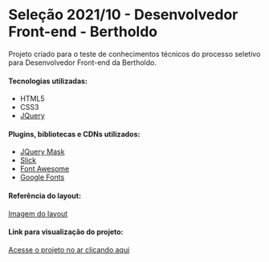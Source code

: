 # Seleção 2021/10 - Desenvolvedor Front-end - Bertholdo

Projeto criado para o teste de conhecimentos técnicos do processo seletivo para Desenvolvedor Front-end da Bertholdo.

#### Tecnologias utilizadas:
- HTML5
- CSS3
- [JQuery](https://jquery.com/)

#### Plugins, bibliotecas e CDNs utilizados:
- [JQuery Mask](https://igorescobar.github.io/jQuery-Mask-Plugin/)
- [Slick](https://kenwheeler.github.io/slick/)
- [Font Awesome](https://fontawesome.com/)
- [Google Fonts](https://fonts.google.com/)

#### Referência do layout:
[Imagem do layout](https://processoseletivo.bertholdo.com.br/frontend/LayoutTeste.jpg)

#### Link para visualização do projeto:
[Acesse o projeto no ar clicando aqui](https://fellipesalazar.github.io/bertholdo)
